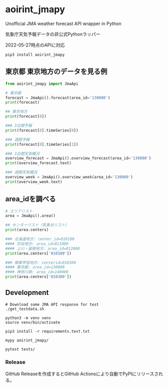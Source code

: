 # aoirint_jmapy

Unofficial JMA weather forecast API wrapper in Python

気象庁天気予報データの非公式Pythonラッパー

2022-05-27時点のAPIに対応

```shell
pip3 install aoirint_jmapy
```

## 東京都 東京地方のデータを見る例

```python
from aoirint_jmapy import JmaApi

# 東京都
forecast = JmaApi().forecast(area_id='130000')
print(forecast)

## 東京地方
print(forecast[0])

### 3日間予報
print(forecast[0].timeSeries[0])

### 週間予報
print(forecast[0].timeSeries[1])

### 3日間天気概況
overview_forecast = JmaApi().overview_forecast(area_id='130000')
print(overview_forecast.text)

### 週間天気概況
overview_week = JmaApi().overview_week(area_id='130000')
print(overview_week.text)
```

## area_idを調べる

```python
# エリアリスト
area = JmaApi().area()

## センターリスト（気象台リスト）
print(area.centers)

### 北海道地方: center_id=010100
#### 宗谷地方: area_id=011000
#### 上川・留萌地方: area_id=012000
print(area.centers['010100'])

### 関東甲信地方: centerid=010300
#### 東京都: area_id=130000
#### 神奈川県: area_id=140000
print(area.centers['010300'])
```

## Development

```shell
# Download some JMA API response for test
./get_testdata.sh

python3 -m venv venv
source venv/bin/activate

pip3 install -r requirements.test.txt

mypy aoirint_jmapy/

pytest tests/
```

### Release

GitHub Releaseを作成するとGitHub Actionsにより自動でPyPIにリリースされる。
